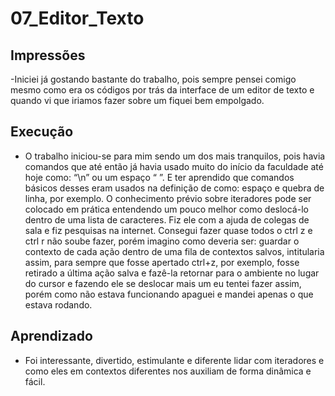 # 07_Editor_Texto

## Impressões

-Iniciei já gostando bastante do trabalho, pois sempre pensei comigo mesmo como era os códigos por trás da interface de um editor de texto e quando vi que iriamos fazer sobre um fiquei bem empolgado.

## Execução 

- O trabalho iniciou-se para mim sendo um dos mais tranquilos, pois havia comandos que até então já havia usado muito do início da faculdade até hoje como: “\n” ou um espaço “ ”. E ter aprendido que comandos básicos desses eram usados na definição de como: espaço e quebra de linha, por exemplo. O conhecimento prévio sobre iteradores pode ser colocado em prática entendendo um pouco melhor como deslocá-lo dentro de uma lista de caracteres. Fiz ele com a ajuda de colegas de sala e fiz pesquisas na internet. Consegui fazer quase todos o ctrl z e ctrl r não soube fazer, porém imagino como deveria ser: guardar o contexto de cada ação dentro de uma fila de contextos salvos, intitularia assim, para sempre que fosse apertado ctrl+z, por exemplo, fosse retirado a última ação salva e fazê-la retornar para o ambiente no lugar do cursor e fazendo ele se deslocar mais um eu tentei fazer assim, porém como não estava funcionando apaguei e mandei apenas o que estava rodando.

## Aprendizado 

- Foi interessante, divertido, estimulante e diferente lidar com iteradores e como eles em contextos diferentes nos auxiliam de forma dinâmica e fácil.
